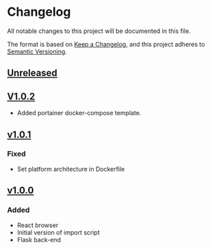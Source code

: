 # Changelog

All notable changes to this project will be documented in this file.

The format is based on [Keep a Changelog](https://keepachangelog.com/en/1.1.0/),
and this project adheres to [Semantic Versioning](https://semver.org/spec/v2.0.0.html).

## [Unreleased]

## [V1.0.2]

 - Added portainer docker-compose template.

## [v1.0.1]

### Fixed

 - Set platform architecture in Dockerfile

## [v1.0.0]

### Added

 - React browser
 - Initial version of import script
 - Flask back-end

[unreleased]: https://github.com/knaw-huc/occassio
[v1.0.0]: https://github.com/knaw-huc/occassio/releases/tag/v1.0.0
[v1.0.1]: https://github.com/knaw-huc/occassio/releases/tag/v1.0.1
[v1.0.2]: https://github.com/knaw-huc/occassio/releases/tag/v1.0.2
